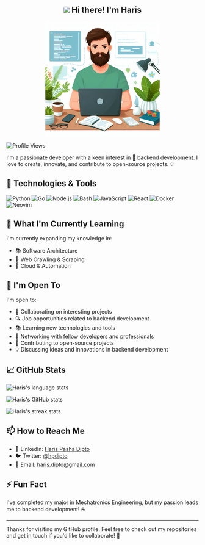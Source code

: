<h2 align="center"><img src = "https://raw.githubusercontent.com/MartinHeinz/MartinHeinz/master/wave.gif" width = 30px> Hi there! I'm Haris</h2>

<div align="center">
	<img src="./banner.png" height="300" width="300"/>
</div>

![Profile Views](https://komarev.com/ghpvc/?username=hpdipto&color=5E81AC&style=for-the-badge)

I'm a passionate developer with a keen interest in 🚀 backend development. I love to create, innovate, and contribute to open-source projects. 💡

## 🔧 Technologies & Tools

![Python](https://img.shields.io/badge/-Python-E5E9F0?style=for-the-badge&logo=python)
![Go](https://img.shields.io/badge/-Go-E5E9F0?style=for-the-badge&logo=go)
![Node.js](https://img.shields.io/badge/-Node.js-E5E9F0?style=for-the-badge&logo=node.js)
![Bash](https://img.shields.io/badge/-Bash-E5E9F0?style=for-the-badge&logo=gnu-bash)
![JavaScript](https://img.shields.io/badge/-JavaScript-E5E9F0?style=for-the-badge&logo=javascript)
![React](https://img.shields.io/badge/-React-E5E9F0?style=for-the-badge&logo=react)
![Docker](https://img.shields.io/badge/-Docker-E5E9F0?style=for-the-badge&logo=docker)
![Neovim](https://img.shields.io/badge/-Neovim-E5E9F0?style=for-the-badge&logo=neovim)

<!-- ## 🛠️ Projects

Here are a few projects I've been working on:

-   **[Project 1](https://github.com/yourusername/project1):** 📝 A brief description of what this project does and its purpose.
-   **[Project 2](https://github.com/yourusername/project2):** 🌟 A brief description of what this project does and its purpose.
-   **[Project 3](https://github.com/yourusername/project3):** 🔍 A brief description of what this project does and its purpose. -->

## 🌱 What I'm Currently Learning

I'm currently expanding my knowledge in:

-   📚 Software Architecture
-   🧠 Web Crawling & Scraping
-   🚀 Cloud & Automation

## 🌟 I'm Open To

I'm open to:

-   💼 Collaborating on interesting projects
-   🔍 Job opportunities related to backend development
-   📚 Learning new technologies and tools
-   🤝 Networking with fellow developers and professionals
-   🚀 Contributing to open-source projects
-   💡 Discussing ideas and innovations in backend development

## 📈 GitHub Stats

![Haris's language stats](https://github-readme-stats.vercel.app/api/top-langs?username=hpdipto&langs_count=10&show_icons=true&locale=en&layout=compact&theme=catppuccin_latte)

![Haris's GitHub stats](https://github-readme-stats.vercel.app/api?username=hpdipto&show_icons=true&theme=catppuccin_latte)

![Haris's streak stats](https://github-readme-streak-stats.herokuapp.com/?user=hpdipto&theme=catppuccin_latte)

## 📫 How to Reach Me

-   💼 LinkedIn: [Haris Pasha Dipto](https://linkedin.com/in/hpdipto)
-   🐦 Twitter: [@hpdipto](https://twitter.com/hpdipto)
-   📧 Email: [haris.dipto@gmail.com](mailto:haris.dipto@gmail.com)

## ⚡ Fun Fact

I've completed my major in Mechatronics Engineering, but my passion leads me to backend development! ☕

---

Thanks for visiting my GitHub profile. Feel free to check out my repositories and get in touch if you'd like to collaborate! 🤝
